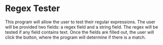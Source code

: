 # Regex Tester
This program will allow the user to test their regular expressions. The user will be provided two fields: a regex field and a string field. The regex will be tested if any field contains text. Once the fields are filled out, the user will click the button, where the program will determine if there is a match.
